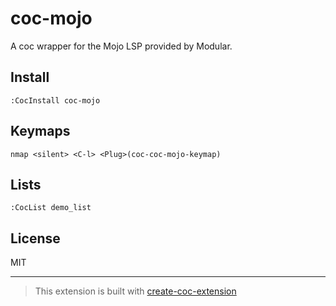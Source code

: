 # coc-mojo

A coc wrapper for the Mojo LSP provided by Modular.

## Install

`:CocInstall coc-mojo`

## Keymaps

`nmap <silent> <C-l> <Plug>(coc-coc-mojo-keymap)`

## Lists

`:CocList demo_list`

## License

MIT

---

> This extension is built with [create-coc-extension](https://github.com/fannheyward/create-coc-extension)
